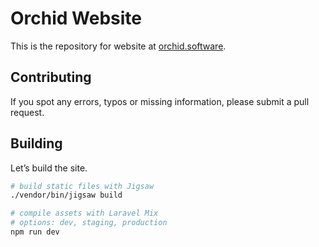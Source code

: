 # Orchid Website

This is the repository for website at [orchid.software](http://orchid.software).

## Contributing

If you spot any errors, typos or missing information, please submit a pull
request.

## Building 

Let’s build the site.

```bash
# build static files with Jigsaw
./vendor/bin/jigsaw build

# compile assets with Laravel Mix
# options: dev, staging, production
npm run dev
```
